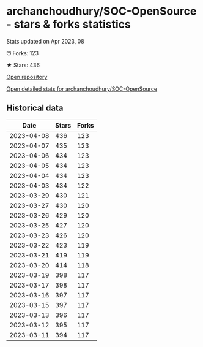 # archanchoudhury/SOC-OpenSource - stars & forks statistics

Stats updated on Apr 2023, 08

☋ Forks: 123

★ Stars: 436

[Open repository](https://github.com/archanchoudhury/SOC-OpenSource)

[Open detailed stats for archanchoudhury/SOC-OpenSource](https://reviewgithub.com/rep/archanchoudhury/SOC-OpenSource)

## Historical data
| Date | Stars | Forks |
|------|-------|-------|
| 2023-04-08 | 436 | 123 | 
| 2023-04-07 | 435 | 123 | 
| 2023-04-06 | 434 | 123 | 
| 2023-04-05 | 434 | 123 | 
| 2023-04-04 | 434 | 123 | 
| 2023-04-03 | 434 | 122 | 
| 2023-03-29 | 430 | 121 | 
| 2023-03-27 | 430 | 120 | 
| 2023-03-26 | 429 | 120 | 
| 2023-03-25 | 427 | 120 | 
| 2023-03-23 | 426 | 120 | 
| 2023-03-22 | 423 | 119 | 
| 2023-03-21 | 419 | 119 | 
| 2023-03-20 | 414 | 118 | 
| 2023-03-19 | 398 | 117 | 
| 2023-03-17 | 398 | 117 | 
| 2023-03-16 | 397 | 117 | 
| 2023-03-15 | 397 | 117 | 
| 2023-03-13 | 396 | 117 | 
| 2023-03-12 | 395 | 117 | 
| 2023-03-11 | 394 | 117 | 

